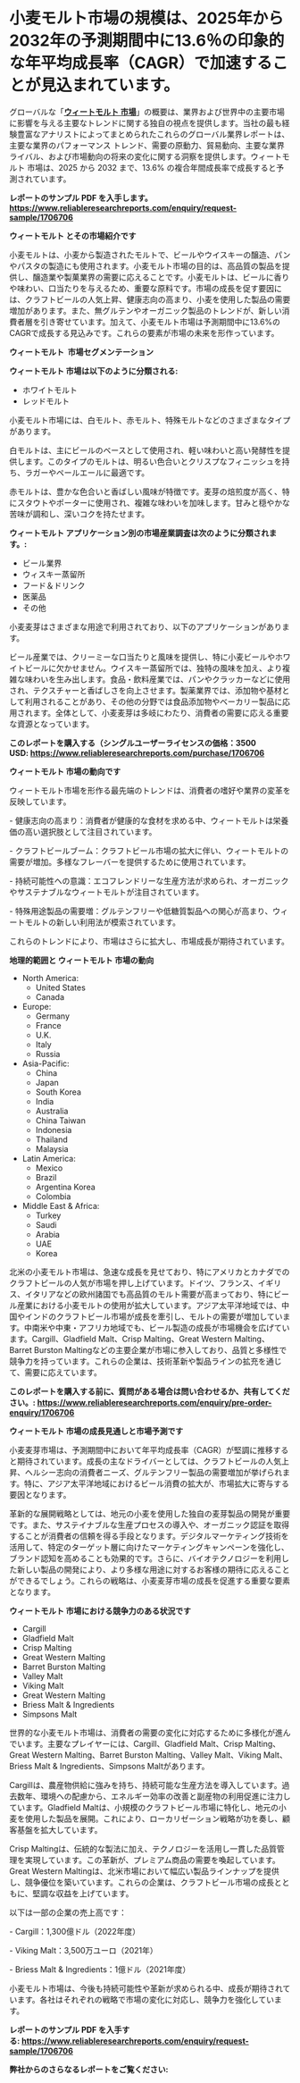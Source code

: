 <p><h1>小麦モルト市場の規模は、2025年から2032年の予測期間中に13.6％の印象的な年平均成長率（CAGR）で加速することが見込まれています。</h1></p><p>グローバルな「<a href="https://www.reliableresearchreports.com/wheat-malt-r1706706?utm_campaign=110&utm_medium=6&utm_source=Github&utm_content=ia&utm_term=19042025&utm_id=wheat-malt"><strong>ウィートモルト 市場</strong></a>」の概要は、業界および世界中の主要市場に影響を与える主要なトレンドに関する独自の視点を提供します。当社の最も経験豊富なアナリストによってまとめられたこれらのグローバル業界レポートは、主要な業界のパフォーマンス トレンド、需要の原動力、貿易動向、主要な業界ライバル、および市場動向の将来の変化に関する洞察を提供します。ウィートモルト 市場は、2025 から 2032 まで、13.6% の複合年間成長率で成長すると予測されています。</p>
<p><strong>レポートのサンプル PDF を入手します。</strong><strong><a href="https://www.reliableresearchreports.com/enquiry/request-sample/1706706?utm_campaign=110&utm_medium=6&utm_source=Github&utm_content=ia&utm_term=19042025&utm_id=wheat-malt">https://www.reliableresearchreports.com/enquiry/request-sample/1706706</a></strong></p>
<p><strong>ウィートモルト とその市場紹介です</strong></p>
<p><p>小麦モルトは、小麦から製造されたモルトで、ビールやウイスキーの醸造、パンやパスタの製造にも使用されます。小麦モルト市場の目的は、高品質の製品を提供し、醸造業や製菓業界の需要に応えることです。小麦モルトは、ビールに香りや味わい、口当たりを与えるため、重要な原料です。市場の成長を促す要因には、クラフトビールの人気上昇、健康志向の高まり、小麦を使用した製品の需要増加があります。また、無グルテンやオーガニック製品のトレンドが、新しい消費者層を引き寄せています。加えて、小麦モルト市場は予測期間中に13.6%のCAGRで成長する見込みです。これらの要素が市場の未来を形作っています。</p><strong><a href="|AUTHORITHY_DOMAIN_URL|?utm_campaign=110&utm_medium=6&utm_source=Github&utm_content=ia&utm_term=19042025&utm_id=wheat-malt"></a></strong></p>
<p><strong>ウィートモルト&nbsp;</strong><strong>&nbsp;市場セグメンテーション</strong></p>
<p><strong>ウィートモルト 市場は以下のように分類される:</strong>&nbsp;</p>
<p><ul><li>ホワイトモルト</li><li>レッドモルト</li></ul></p>
<p><p>小麦モルト市場には、白モルト、赤モルト、特殊モルトなどのさまざまなタイプがあります。</p><p>白モルトは、主にビールのベースとして使用され、軽い味わいと高い発酵性を提供します。このタイプのモルトは、明るい色合いとクリスプなフィニッシュを持ち、ラガーやペールエールに最適です。</p><p>赤モルトは、豊かな色合いと香ばしい風味が特徴です。麦芽の焙煎度が高く、特にスタウトやポーターに使用され、複雑な味わいを加味します。甘みと穏やかな苦味が調和し、深いコクを持たせます。</p></p>
<p><strong> ウィートモルト アプリケーション別の市場産業調査は次のように分類されます。:</strong></p>
<p><ul><li>ビール業界</li><li>ウィスキー蒸留所</li><li>フード＆ドリンク</li><li>医薬品</li><li>その他</li></ul></p>
<p><p>小麦麦芽はさまざまな用途で利用されており、以下のアプリケーションがあります。</p><p>ビール産業では、クリーミーな口当たりと風味を提供し、特に小麦ビールやホワイトビールに欠かせません。ウイスキー蒸留所では、独特の風味を加え、より複雑な味わいを生み出します。食品・飲料産業では、パンやクラッカーなどに使用され、テクスチャーと香ばしさを向上させます。製薬業界では、添加物や基材として利用されることがあり、その他の分野では食品添加物やベーカリー製品に応用されます。全体として、小麦麦芽は多岐にわたり、消費者の需要に応える重要な資源となっています。</p></p>
<p><strong>このレポートを購入する（シングルユーザーライセンスの価格：3500 USD:</strong><strong>&nbsp;<a href="https://www.reliableresearchreports.com/purchase/1706706?utm_campaign=110&utm_medium=6&utm_source=Github&utm_content=ia&utm_term=19042025&utm_id=wheat-malt">https://www.reliableresearchreports.com/purchase/1706706</a></strong></p>
<p><strong>ウィートモルト 市場の動向です</strong></p>
<p><p>ウィートモルト市場を形作る最先端のトレンドは、消費者の嗜好や業界の変革を反映しています。</p><p>- 健康志向の高まり：消費者が健康的な食材を求める中、ウィートモルトは栄養価の高い選択肢として注目されています。</p><p>- クラフトビールブーム：クラフトビール市場の拡大に伴い、ウィートモルトの需要が増加。多様なフレーバーを提供するために使用されています。</p><p>- 持続可能性への意識：エコフレンドリーな生産方法が求められ、オーガニックやサステナブルなウィートモルトが注目されています。</p><p>- 特殊用途製品の需要増：グルテンフリーや低糖質製品への関心が高まり、ウィートモルトの新しい利用法が模索されています。</p><p>これらのトレンドにより、市場はさらに拡大し、市場成長が期待されています。</p></p>
<p><strong>地理的範囲と ウィートモルト 市場の動向</strong></p>
<p><ul>
    <li>
        North America:
        <ul>
            <li>United States</li>
            <li>Canada</li>
        </ul>
    </li>
    <li>
        Europe:
        <ul>
            <li>Germany</li>
            <li>France</li>
            <li>U.K.</li>
            <li>Italy</li>
            <li>Russia</li>
        </ul>
    </li>
    <li>
        Asia-Pacific:
        <ul>
            <li>China</li>
            <li>Japan</li>
            <li>South Korea</li>
            <li>India</li>
            <li>Australia</li>
            <li>China Taiwan</li>
            <li>Indonesia</li>
            <li>Thailand</li>
            <li>Malaysia</li>
        </ul>
    </li>
    <li>
        Latin America:
        <ul>
            <li>Mexico</li>
            <li>Brazil</li>
            <li>Argentina Korea</li>
            <li>Colombia</li>
        </ul>
    </li>
    <li>
        Middle East & Africa:
        <ul>
            <li>Turkey</li>
            <li>Saudi</li>
            <li>Arabia</li>
            <li>UAE</li>
            <li>Korea</li>
        </ul>
    </li>
    </ul></p>
<p><p>北米の小麦モルト市場は、急速な成長を見せており、特にアメリカとカナダでのクラフトビールの人気が市場を押し上げています。ドイツ、フランス、イギリス、イタリアなどの欧州諸国でも高品質のモルト需要が高まっており、特にビール産業における小麦モルトの使用が拡大しています。アジア太平洋地域では、中国やインドのクラフトビール市場が成長を牽引し、モルトの需要が増加しています。中南米や中東・アフリカ地域でも、ビール製造の成長が市場機会を広げています。Cargill、Gladfield Malt、Crisp Malting、Great Western Malting、Barret Burston Maltingなどの主要企業が市場に参入しており、品質と多様性で競争力を持っています。これらの企業は、技術革新や製品ラインの拡充を通じて、需要に応えています。</p></p>
<p><strong>このレポートを購入する前に、質問がある場合は問い合わせるか、共有してください。:&nbsp;<a href="https://www.reliableresearchreports.com/enquiry/pre-order-enquiry/1706706?utm_campaign=110&utm_medium=6&utm_source=Github&utm_content=ia&utm_term=19042025&utm_id=wheat-malt">https://www.reliableresearchreports.com/enquiry/pre-order-enquiry/1706706</a></strong></p>
<p><strong>ウィートモルト 市場の成長見通しと市場予測です</strong></p>
<p><p>小麦麦芽市場は、予測期間中において年平均成長率（CAGR）が堅調に推移すると期待されています。成長の主なドライバーとしては、クラフトビールの人気上昇、ヘルシー志向の消費者ニーズ、グルテンフリー製品の需要増加が挙げられます。特に、アジア太平洋地域におけるビール消費の拡大が、市場拡大に寄与する要因となります。</p><p>革新的な展開戦略としては、地元の小麦を使用した独自の麦芽製品の開発が重要です。また、サステイナブルな生産プロセスの導入や、オーガニック認証を取得することが消費者の信頼を得る手段となります。デジタルマーケティング技術を活用して、特定のターゲット層に向けたマーケティングキャンペーンを強化し、ブランド認知を高めることも効果的です。さらに、バイオテクノロジーを利用した新しい製品の開発により、より多様な用途に対するお客様の期待に応えることができるでしょう。これらの戦略は、小麦麦芽市場の成長を促進する重要な要素となります。</p></p>
<p><strong>ウィートモルト 市場における競争力のある状況です</strong></p>
<p><ul><li>Cargill</li><li>Gladfield Malt</li><li>Crisp Malting</li><li>Great Western Malting</li><li>Barret Burston Malting</li><li>Valley Malt</li><li>Viking Malt</li><li>Great Western Malting</li><li>Briess Malt & Ingredients</li><li>Simpsons Malt</li></ul></p>
<p><p>世界的な小麦モルト市場は、消費者の需要の変化に対応するために多様化が進んでいます。主要なプレイヤーには、Cargill、Gladfield Malt、Crisp Malting、Great Western Malting、Barret Burston Malting、Valley Malt、Viking Malt、Briess Malt & Ingredients、Simpsons Maltがあります。</p><p>Cargillは、農産物供給に強みを持ち、持続可能な生産方法を導入しています。過去数年、環境への配慮から、エネルギー効率の改善と副産物の利用促進に注力しています。Gladfield Maltは、小規模のクラフトビール市場に特化し、地元の小麦を使用した製品を展開。これにより、ローカリゼーション戦略が功を奏し、顧客基盤を拡大しています。</p><p>Crisp Maltingは、伝統的な製法に加え、テクノロジーを活用し一貫した品質管理を実現しています。この革新が、プレミアム商品の需要を喚起しています。Great Western Maltingは、北米市場において幅広い製品ラインナップを提供し、競争優位を築いています。これらの企業は、クラフトビール市場の成長とともに、堅調な収益を上げています。</p><p>以下は一部の企業の売上高です：</p><p>- Cargill：1,300億ドル（2022年度）</p><p>- Viking Malt：3,500万ユーロ（2021年）</p><p>- Briess Malt & Ingredients：1億ドル（2021年度）</p><p>小麦モルト市場は、今後も持続可能性や革新が求められる中、成長が期待されています。各社はそれぞれの戦略で市場の変化に対応し、競争力を強化しています。</p></p>
<p><strong>レポートのサンプル PDF を入手する:&nbsp;<a href="https://www.reliableresearchreports.com/enquiry/request-sample/1706706?utm_campaign=110&utm_medium=6&utm_source=Github&utm_content=ia&utm_term=19042025&utm_id=wheat-malt">https://www.reliableresearchreports.com/enquiry/request-sample/1706706</a></strong></p>
<p></p>
<p></p>
<p></p>
<p></p>
<p><strong>弊社からのさらなるレポートをご覧ください:</strong></p>
<p><strong><p></p><p></p><p></p></strong></p>